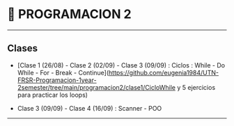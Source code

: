 # :book: PROGRAMACION 2

---

## Clases

- [Clase 1 (26/08)  - Clase 2 (02/09) - Clase 3 (09/09) : Ciclos : While - Do While - For - Break - Continue](https://github.com/eugenia1984/UTN-FRSR-Programacion-1year-2semester/tree/main/programacion2/clase1/CicloWhile y 5 ejercicios para practicar los loops)

- Clase 3 (09/09) - Clase 4 (16/09) : Scanner - POO

---
